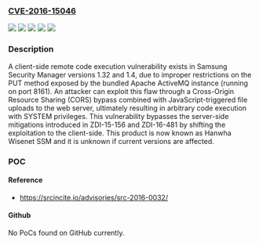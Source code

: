 ### [CVE-2016-15046](https://cve.mitre.org/cgi-bin/cvename.cgi?name=CVE-2016-15046)
![](https://img.shields.io/static/v1?label=Product&message=Security%20Manager&color=blue)
![](https://img.shields.io/static/v1?label=Version&message=1.32%20&color=brightgreen)
![](https://img.shields.io/static/v1?label=Version&message=1.4%20&color=brightgreen)
![](https://img.shields.io/static/v1?label=Vulnerability&message=CWE-306%20Missing%20Authentication%20for%20Critical%20Function&color=brightgreen)
![](https://img.shields.io/static/v1?label=Vulnerability&message=CWE-434%20Unrestricted%20Upload%20of%20File%20with%20Dangerous%20Type&color=brightgreen)

### Description

A client-side remote code execution vulnerability exists in Samsung Security Manager versions 1.32 and 1.4, due to improper restrictions on the PUT method exposed by the bundled Apache ActiveMQ instance (running on port 8161). An attacker can exploit this flaw through a Cross-Origin Resource Sharing (CORS) bypass combined with JavaScript-triggered file uploads to the web server, ultimately resulting in arbitrary code execution with SYSTEM privileges. This vulnerability bypasses the server-side mitigations introduced in ZDI-15-156 and ZDI-16-481 by shifting the exploitation to the client-side. This product is now known as Hanwha Wisenet SSM and it is unknown if current versions are affected.

### POC

#### Reference
- https://srcincite.io/advisories/src-2016-0032/

#### Github
No PoCs found on GitHub currently.

